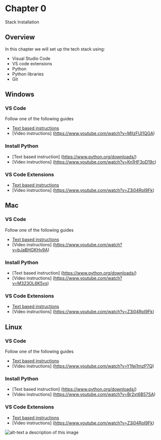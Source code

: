 # Chapter 0

Stack Installation

## Overview

In this chapter we will set up the tech stack using:
- Visual Studio Code
- VS code extensions
- Python
- Python libraries
- Git


## Windows
### VS Code
Follow one of the following guides
- [Text based instructions](https://code.visualstudio.com/docs/setup/windows)
- [Video instructions] (https://www.youtube.com/watch?v=MlIzFUI1QGA)
### Install Python
- [Text based instruction] (https://www.python.org/downloads/)
- [Video instructions] (https://www.youtube.com/watch?v=Kn1HF3oD19c)
### VS Code Extensions
- [Text based instructions](https://code.visualstudio.com/docs/languages/python)
- [Video instructions] (https://www.youtube.com/watch?v=Z3i04RoI9Fk)

## Mac
### VS Code
Follow one of the following guides
- [Text based instructions](https://code.visualstudio.com/docs/setup/mac)
- [Video instructions] (https://www.youtube.com/watch?v=bJaBHGKHv9A)
### Install Python
- [Text based instruction] (https://www.python.org/downloads/)
- [Video instructions] (https://www.youtube.com/watch?v=M323OL6K5vs)
### VS Code Extensions
- [Text based instructions](https://code.visualstudio.com/docs/languages/python)
- [Video instructions] (https://www.youtube.com/watch?v=Z3i04RoI9Fk)

## Linux
### VS Code
Follow one of the following guides
- [Text based instructions](https://code.visualstudio.com/docs/setup/linux)
- [Video instructions] (https://www.youtube.com/watch?v=Y1fei1mzP7Q)
### Install Python
- [Text based instruction] (https://www.python.org/downloads/)
- [Video instructions] (https://www.youtube.com/watch?v=Br2xt6B57SA)
### VS Code Extensions
- [Text based instructions](https://code.visualstudio.com/docs/languages/python)
- [Video instructions] (https://www.youtube.com/watch?v=Z3i04RoI9Fk)


![alt-text a description of this image](https://raw.githubusercontent.com/open-resources/dash_curriculum/main/tutorial/assets/dashboard.jpg)
